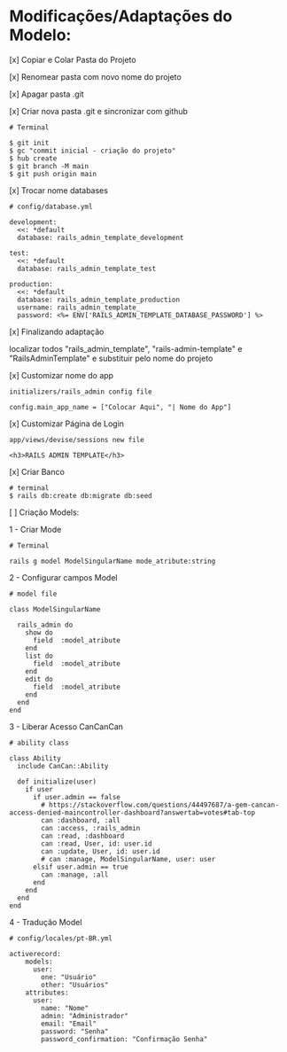 # Modificações/Adaptações do Modelo:

[x] Copiar e Colar Pasta do Projeto

[x] Renomear pasta com novo nome do projeto

[x] Apagar pasta .git

[x] Criar nova pasta .git e sincronizar com github

```
# Terminal

$ git init
$ gc "commit inicial - criação do projeto"
$ hub create
$ git branch -M main
$ git push origin main
```

[x] Trocar nome databases

```
# config/database.yml

development:
  <<: *default
  database: rails_admin_template_development

test:
  <<: *default
  database: rails_admin_template_test

production:
  <<: *default
  database: rails_admin_template_production
  username: rails_admin_template_
  password: <%= ENV['RAILS_ADMIN_TEMPLATE_DATABASE_PASSWORD'] %>
```

[x] Finalizando adaptação

localizar todos "rails_admin_template", "rails-admin-template" e "RailsAdminTemplate" e substituir pelo nome do projeto

[x] Customizar nome do app

```
initializers/rails_admin config file

config.main_app_name = ["Colocar Aqui", "| Nome do App"]
```

[x] Customizar Página de Login

```
app/views/devise/sessions new file

<h3>RAILS ADMIN TEMPLATE</h3>
```

[x] Criar Banco

```
# terminal
$ rails db:create db:migrate db:seed
```

[ ] Criação Models:

1 - Criar Mode

```
# Terminal

rails g model ModelSingularName mode_atribute:string
```

2 - Configurar campos Model

```
# model file

class ModelSingularName

  rails_admin do
    show do
      field  :model_atribute
    end
    list do
      field  :model_atribute
    end
    edit do
      field  :model_atribute
    end
  end
end
```

3 - Liberar Acesso CanCanCan

```
# ability class

class Ability
  include CanCan::Ability

  def initialize(user)
    if user
      if user.admin == false
        # https://stackoverflow.com/questions/44497687/a-gem-cancan-access-denied-maincontroller-dashboard?answertab=votes#tab-top
        can :dashboard, :all
        can :access, :rails_admin
        can :read, :dashboard
        can :read, User, id: user.id
        can :update, User, id: user.id
        # can :manage, ModelSingularName, user: user
      elsif user.admin == true
        can :manage, :all
      end
    end
  end
end
```

4 - Tradução Model

```
# config/locales/pt-BR.yml

activerecord:
    models:
      user:
        one: "Usuário"
        other: "Usuários"
    attributes:
      user:
        name: "Nome"
        admin: "Administrador"
        email: "Email"
        password: "Senha"
        password_confirmation: "Confirmação Senha"

```
